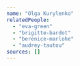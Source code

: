 ```yaml
---
name: "Olga Kurylenko"
relatedPeople:
  - "eva-green"
  - "brigitte-bardot"
  - "berenice-marlohe"
  - "audrey-tautou"
sources: []
---
```


